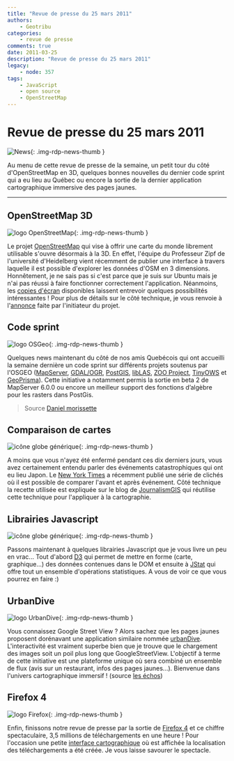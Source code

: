 ```yaml
---
title: "Revue de presse du 25 mars 2011"
authors:
    - Geotribu
categories:
    - revue de presse
comments: true
date: 2011-03-25
description: "Revue de presse du 25 mars 2011"
legacy:
    - node: 357
tags:
    - JavaScript
    - open source
    - OpenStreetMap
---
```


# Revue de presse du 25 mars 2011

![News](https://cdn.geotribu.fr/img/internal/icons-rdp-news/news.png "Icône news générique"){: .img-rdp-news-thumb }

Au menu de cette revue de presse de la semaine, un petit tour du côté d'OpenStreetMap en 3D, quelques bonnes nouvelles du dernier code sprint qui a eu lieu au Québec ou encore la sortie de la dernier application cartographique immersive des pages jaunes.

----

## OpenStreetMap 3D

![logo OpenStreetMap](https://cdn.geotribu.fr/img/logos-icones/OpenStreetMap/Openstreetmap.png "logo OpenStreetMap"){: .img-rdp-news-thumb }

Le projet [OpenStreetMap](https://www.openstreetmap.org/) qui vise à offrir une carte du monde librement utilisable s'ouvre désormais à la 3D. En effet, l'équipe du Professeur Zipf de l'université d'Heidelberg vient récemment de publier une interface à travers laquelle il est possible d'explorer les données d'OSM en 3 dimensions. Honnêtement, je ne sais pas si c'est parce que je suis sur Ubuntu mais je n'ai pas réussi à faire fonctionner correctement l'application. Néanmoins, les [copies d'écran](http://www.osm-3d.org/screenshots.en.htm) disponibles laissent entrevoir quelques possibilités intéressantes ! Pour plus de détails sur le côté technique, je vous renvoie à l'[annonce](http://www.gisuser.com/content/view/22978/2/) faite par l'initiateur du projet.

## Code sprint

![logo OSGeo](https://cdn.geotribu.fr/img/logos-icones/entreprises_association/osgeo.png "logo OSGeo"){: .img-rdp-news-thumb }

Quelques news maintenant du côté de nos amis Quebécois qui ont accueilli la semaine dernière un code sprint sur différents projets soutenus par l'OSGEO ([MapServer](http://mapserver.org/), [GDAL/OGR](http://gdal.org/), [PostGIS](http://postgis.org/), [libLAS](http://liblas.org/), [ZOO Project](http://www.zoo-project.org/), [TinyOWS](http://tinyows.org/) et [GeoPrisma](http://geoprisma.org/)). Cette initiative a notamment permis la sortie en beta 2 de MapServer 6.0.0 ou encore un meilleur support des fonctions d’algèbre pour les rasters dans PostGis.

> Source [Daniel morissette](http://dmorissette.blogspot.com/2011/03/news-from-montreal-osgeo-code-sprint.html)

## Comparaison de cartes

![icône globe générique](https://cdn.geotribu.fr/img/internal/icons-rdp-news/world.png "icône globe générique"){: .img-rdp-news-thumb }

A moins que vous n'ayez été enfermé pendant ces dix derniers jours, vous avez certainement entendu parler des événements catastrophiques qui ont eu lieu Japon. Le [New York Times](http://www.nytimes.com/interactive/2011/03/13/world/asia/satellite-photos-japan-before-and-after-tsunami.html) a récemment publié une série de clichés où il est possible de comparer l'avant et après événement. Côté technique la recette utilisée est expliquée sur le blog de [JournalismGIS](http://www.journalismgis.com/2011/03/sliding-maps-using-jquery/) qui réutilise cette technique pour l'appliquer à la cartographie.

## Librairies Javascript

![icône globe générique](https://cdn.geotribu.fr/img/internal/icons-rdp-news/world.png "icône globe générique"){: .img-rdp-news-thumb }

Passons maintenant à quelques librairies Javascript que je vous livre un peu en vrac... Tout d'abord [D3](http://mbostock.github.com/d3/) qui permet de mettre en forme (carte, graphique...) des données contenues dans le DOM et ensuite à [JStat](http://www.jstat.org/) qui offre tout un ensemble d'opérations statistiques. A vous de voir ce que vous pourrez en faire :)

## UrbanDive

![logo UrbanDive](https://cdn.geotribu.fr/img/logos-icones/entreprises_association/UrbanDive.png "logo UrbanDive"){: .img-rdp-news-thumb }

Vous connaissez Google Street View ? Alors sachez que les pages jaunes proposent dorénavant une application similaire nommée [urbanDive](http://www.urbandive.com/). L'interactivité est vraiment superbe bien que je trouve que le chargement des images soit un poil plus long que GoogleStreetView. L'objectif à terme de cette initiative est une plateforme unique où sera combiné un ensemble de flux (avis sur un restaurant, infos des pages jaunes...). Bienvenue dans l'univers cartographique immersif ! (source [les échos](http://www.ecrans.fr/Urbandive-les-Pages-jaunes-avec,12307.html))

## Firefox 4

![logo Firefox](https://cdn.geotribu.fr/img/logos-icones/programmation/firefox.png "logo Firefox"){: .img-rdp-news-thumb }

Enfin, finissons notre revue de presse par la sortie de [Firefox 4](http://www.mozilla.com/fr/firefox/) et ce chiffre spectaculaire, 3,5 millions de téléchargements en une heure ! Pour l'occasion une petite [interface cartographique](http://glow.mozilla.org/) où est affichée la localisation des téléchargements a été créée. Je vous laisse savourer le spectacle.
